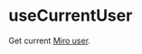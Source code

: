 # useCurrentUser

Get current [Miro user](https://developers.miro.com/docs/websdk-reference-board#getuserinfo).